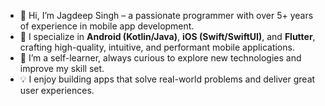 - 👋 Hi, I’m Jagdeep Singh – a passionate programmer with over 5+ years of experience in mobile app development.
- 🚀 I specialize in **Android (Kotlin/Java)**, **iOS (Swift/SwiftUI)**, and **Flutter**, crafting high-quality, intuitive, and performant mobile applications.
- 🌱 I’m a self-learner, always curious to explore new technologies and improve my skill set.
- 💡 I enjoy building apps that solve real-world problems and deliver great user experiences.

<!---
jagdeepsingh27/jagdeepsingh27 is a ✨ special ✨ repository because its `README.md` (this file) appears on your GitHub profile.
You can click the Preview link to take a look at your changes.
--->
